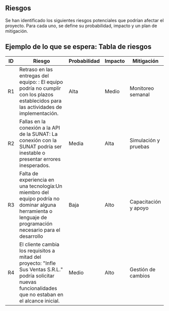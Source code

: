 ## Riesgos
Se han identificado los siguientes riesgos potenciales que podrían afectar el proyecto. Para cada uno, se define su probabilidad, impacto y un plan de mitigación.
## Ejemplo de lo que se espera: Tabla de riesgos
| ID | Riesgo | Probabilidad | Impacto | Mitigación |
|----|--------|--------------|---------|------------|
| R1 | Retraso en las entregas del equipo: : El equipo podría no cumplir con los plazos establecidos para las actividades de implementación. | Alta | Medio | Monitoreo semanal |
| R2 | Fallas en la conexión a la API de la SUNAT: La conexión con la SUNAT podría ser inestable o presentar errores inesperados. | Media | Alta | Simulación y pruebas |
| R3 | Falta de experiencia en una tecnología:Un miembro del equipo podría no dominar alguna herramienta o lenguaje de programación necesario para el desarrollo | Baja | Alto | Capacitación y apoyo |
| R4 | El cliente cambia los requisitos a mitad del proyecto: "Infle Sus Ventas S.R.L." podría solicitar nuevas funcionalidades que no estaban en el alcance inicial.| Medio | Alto | Gestión de cambios |
